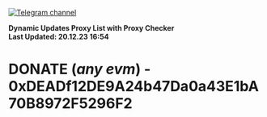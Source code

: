[![Telegram channel](https://img.shields.io/endpoint?url=https://runkit.io/damiankrawczyk/telegram-badge/branches/master?url=https://t.me/n4z4v0d)](https://t.me/n4z4v0d) 

**Dynamic Updates Proxy List with Proxy Checker**  
**Last Updated: 20.12.23 16:54**

# DONATE (_any evm_) - 0xDEADf12DE9A24b47Da0a43E1bA70B8972F5296F2
